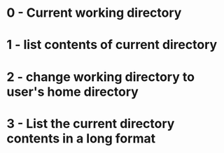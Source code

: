 # 0 - Current working directory
# 1 - list contents of current directory
# 2 - change working directory to user's home directory
# 3 - List the current directory contents in a long format
